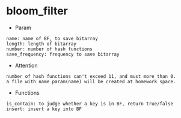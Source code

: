 # bloom_filter
* Param
```
name: name of BF, to save bitarray
length: length of bitarray
number: number of hash functions
save_frequency: frequency to save bitarray
```  
* Attention
```
number of hash functions can't exceed 11, and must more than 0.
a file with name param(name) will be created at homework space.
```
* Functions
```
is_contain: to judge whether a key is in BF, return true/false
insert: insert a key into BF
```
